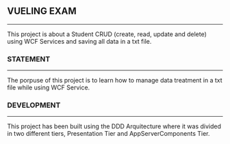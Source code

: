 ## VUELING EXAM
------------------------------------------------------------------------
This project is about a Student CRUD (create, read, update and delete) using WCF Services and saving all data in a txt file.

### STATEMENT
-----------------------------------
The porpuse of this project is to learn how to manage data treatment in a txt file while using WCF Service. 

### DEVELOPMENT
-----------------------------------
This project has been built using the DDD Arquitecture where it was divided in two different tiers, Presentation Tier and AppServerComponents Tier.
